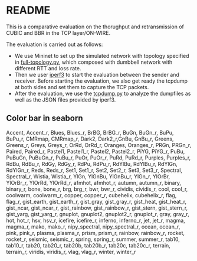 # README

This is a comparative evaluation on the thorughput and retransmission of CUBIC
and BBR in the TCP layer/ON-WIRE.

The evaluation is carried out as follows:
- We use Mininet to set up the simulated network with topology specified in 
[full-topology.py](./full-topology.py), which composed with dumbbell network
with different RTT and loss rate. 
- Then we user [iperf3](https://github.com/esnet/iperf) 
to start the evaluation between the sender and receiver. Before starting the
evaluation, we also get ready the tcpdump at both sides and set them to capture
the TCP packets.
- After the evaluation, we use the [tcpdump.py](./tcpdump.py) to analyze the
dumpfiles as well as the JSON files provided by iperf3.

## Color bar in seaborn

Accent, Accent_r, Blues, Blues_r, BrBG, BrBG_r, BuGn, BuGn_r, BuPu, BuPu_r, CMRmap, CMRmap_r, Dark2, Dark2_r,GnBu, GnBu_r, Greens, Greens_r, Greys, Greys_r, OrRd, OrRd_r, Oranges, Oranges_r, PRGn, PRGn_r, Paired, Paired_r, Pastel1, Pastel1_r, Pastel2, Pastel2_r, PiYG, PiYG_r, PuBu, PuBuGn, PuBuGn_r, PuBu_r, PuOr, PuOr_r, PuRd, PuRd_r, Purples, Purples_r, RdBu, RdBu_r, RdGy, RdGy_r, RdPu, RdPu_r, RdYlBu, RdYlBu_r, RdYlGn, RdYlGn_r, Reds, Reds_r, Set1, Set1_r, Set2, Set2_r, Set3, Set3_r, Spectral, Spectral_r, Wistia, Wistia_r, YlGn, YlGnBu, YlGnBu_r, YlGn_r, YlOrBr, YlOrBr_r, YlOrRd, YlOrRd_r, afmhot, afmhot_r, autumn, autumn_r, binary, binary_r, bone, bone_r, brg, brg_r, bwr, bwr_r, cividis, cividis_r, cool, cool_r, coolwarm, coolwarm_r, copper, copper_r, cubehelix, cubehelix_r, flag, flag_r, gist_earth, gist_earth_r, gist_gray, gist_gray_r, gist_heat, gist_heat_r, gist_ncar, gist_ncar_r, gist_rainbow, gist_rainbow_r, gist_stern, gist_stern_r, gist_yarg, gist_yarg_r, gnuplot, gnuplot2, gnuplot2_r, gnuplot_r, gray, gray_r, hot, hot_r, hsv, hsv_r, icefire, icefire_r, inferno, inferno_r, jet, jet_r, magma, magma_r, mako, mako_r, nipy_spectral, nipy_spectral_r, ocean, ocean_r, pink, pink_r, plasma, plasma_r, prism, prism_r, rainbow, rainbow_r, rocket, rocket_r, seismic, seismic_r, spring, spring_r, summer, summer_r, tab10, tab10_r, tab20, tab20_r, tab20b, tab20b_r, tab20c, tab20c_r, terrain, terrain_r, viridis, viridis_r, vlag, vlag_r, winter, winter_r
